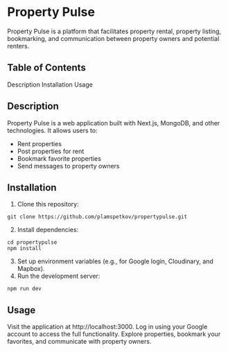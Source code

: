 # Property Pulse
Property Pulse is a platform that facilitates property rental, property listing, bookmarking, and communication between property owners and potential renters.

## Table of Contents
Description
Installation
Usage

## Description
Property Pulse is a web application built with Next.js, MongoDB, and other technologies. It allows users to:

- Rent properties
- Post properties for rent
- Bookmark favorite properties
- Send messages to property owners

## Installation
1. Clone this repository:

```
git clone https://github.com/plamspetkov/propertypulse.git
```
2. Install dependencies:

```
cd propertypulse
npm install
```
3. Set up environment variables (e.g., for Google login, Cloudinary, and Mapbox).
4. Run the development server:

```
npm run dev
```

## Usage
Visit the application at http://localhost:3000.
Log in using your Google account to access the full functionality.
Explore properties, bookmark your favorites, and communicate with property owners.
